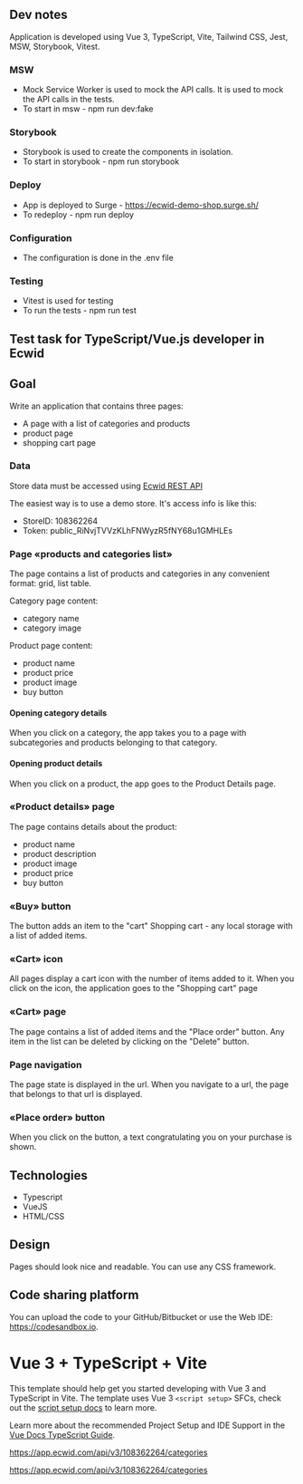 ## Dev notes

Application is developed using Vue 3, TypeScript, Vite, Tailwind CSS, Jest, MSW, Storybook, Vitest.

### MSW
- Mock Service Worker is used to mock the API calls. It is used to mock the API calls in the tests.
- To start in msw - npm run dev:fake

### Storybook
- Storybook is used to create the components in isolation.
- To start in storybook - npm run storybook


### Deploy
- App is deployed to Surge - https://ecwid-demo-shop.surge.sh/
- To redeploy - npm run deploy

### Configuration
- The configuration is done in the .env file

### Testing
-  Vitest is used for testing
- To run the tests - npm run test

## Test task for TypeScript/Vue.js developer in Ecwid

## Goal

Write an application that contains three pages:

- A page with a list of categories and products
- product page
- shopping cart page

### Data

Store data must be accessed using [Ecwid REST API](https://api-docs.ecwid.com/reference/rest-api)

The easiest way is to use a demo store. It's access info is like this:

- StoreID: 108362264
- Token: public_RiNvjTVVzKLhFNWyzR5fNY68u1GMHLEs

### Page «products and categories list»

The page contains a list of products and categories in any convenient format: grid, list table.

Category page content:

- category name
- category image

Product page content:

- product name
- product price
- product image
- buy button

#### Opening category details

When you click on a category, the app takes you to a page with subcategories and products belonging to that category.

#### Opening product details

When you click on a product, the app goes to the Product Details page.

### «Product details» page

The page contains details about the product:

- product name
- product description
- product image
- product price
- buy button

### «Buy» button

The button adds an item to the "cart"
Shopping cart - any local storage with a list of added items.

### «Cart» icon

All pages display a cart icon with the number of items added to it. When you click on the icon, the application goes to the "Shopping cart" page

### «Cart» page

The page contains a list of added items and the "Place order" button.
Any item in the list can be deleted by clicking on the "Delete" button.

### Page navigation

The page state is displayed in the url. When you navigate to a url, the page that belongs to that url is displayed.

### «Place order» button

When you click on the button, a text congratulating you on your purchase is shown.

## Technologies

- Typescript
- VueJS
- HTML/CSS

## Design

Pages should look nice and readable. You can use any CSS framework.

## Code sharing platform

You can upload the code to your GitHub/Bitbucket or use the Web IDE: <https://codesandbox.io>.


# Vue 3 + TypeScript + Vite

This template should help get you started developing with Vue 3 and TypeScript in Vite. The template uses Vue 3 `<script setup>` SFCs, check out the [script setup docs](https://v3.vuejs.org/api/sfc-script-setup.html#sfc-script-setup) to learn more.

Learn more about the recommended Project Setup and IDE Support in the [Vue Docs TypeScript Guide](https://vuejs.org/guide/typescript/overview.html#project-setup).



https://app.ecwid.com/api/v3/108362264/categories


https://app.ecwid.com/api/v3/108362264/categories